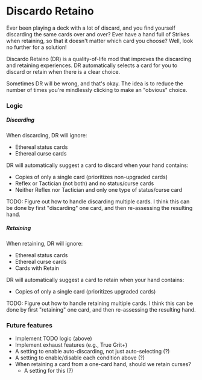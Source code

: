 # Discardo Retaino

Ever been playing a deck with a lot of discard, and you find
yourself discarding the same cards over and over? Ever have a hand
full of Strikes when retaining, so that it doesn't matter which
card you choose? Well, look no further for a solution!

Discardo Retaino (DR) is a quality-of-life mod that improves the discarding and retaining
experiences. DR automatically selects a card for you to discard or retain when there is a clear choice.

Sometimes DR will be wrong, and that's okay. The idea is to reduce the number of times
you're mindlessly clicking to make an "obvious" choice.

### Logic

##### Discarding
When discarding, DR will ignore:
- Ethereal status cards
- Ethereal curse cards

DR will automatically suggest a card to discard when your hand contains:
- Copies of only a single card (prioritizes non-upgraded cards)
- Reflex or Tactician (not both) and no status/curse cards
- Neither Reflex nor Tactician and only one type of status/curse card

TODO: Figure out how to handle discarding multiple cards. I think this can be done
by first "discarding" one card, and then re-assessing the resulting hand.

##### Retaining
When retaining, DR will ignore:
- Ethereal status cards
- Ethereal curse cards
- Cards with Retain

DR will automatically suggest a card to retain when your hand contains:
- Copies of only a single card (prioritizes upgraded cards)

TODO: Figure out how to handle retaining multiple cards. I think this can be done
by first "retaining" one card, and then re-assessing the resulting hand.

### Future features
- Implement TODO logic (above)
- Implement exhaust features (e.g., True Grit+)
- A setting to enable auto-discarding, not just auto-selecting (?)
- A setting to enable/disable each condition above (?)
- When retaining a card from a one-card hand, should we retain curses?
    - A setting for this (?)
